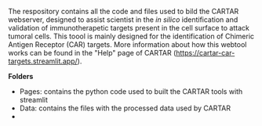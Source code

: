 The respository contains all the code and files used to bild the CARTAR webserver, designed to assist scientist in the _in silico_ identification and validation of immunotherapetic targets present in the cell surface to attack tumoral cells. This toool is mainly designed for the identification of Chimeric Antigen Receptor (CAR) targets. More information about how this webtool works can be found in the "Help" page of CARTAR (https://cartar-car-targets.streamlit.app/). 

**Folders**
- Pages: contains the python code used to built the CARTAR tools with streamlit
- Data: contains the files with the processed data used by CARTAR
- 
